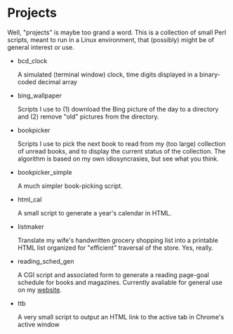 Projects
========

Well, "projects" is maybe too grand a word. This is a collection of
small Perl scripts, meant to run in a Linux environment, that (possibly)
might be of general interest or use.

- bcd_clock

    A simulated (terminal window) clock, time digits displayed in a
    binary-coded decimal array

- bing_wallpaper

    Scripts I use to (1) download the Bing picture of the day to a
    directory and (2) remove "old" pictures from the directory.

- bookpicker

    Scripts I use to pick the next book to read from my (too large)
    collection of unread books, and to display the current status of the
    collection. The algorithm is based on my own idiosyncrasies, but see
    what you think.

- bookpicker_simple

    A much simpler book-picking script.

- html_cal

    A small script to generate a year's calendar in HTML.

- listmaker

   Translate my wife's handwritten grocery shopping list into a printable HTML list organized for
   "efficient" traversal of the store. Yes, really.

- reading_sched_gen

    A CGI script and associated form to generate a reading page-goal
    schedule for books and magazines. Currently avaliable for general
    use on my
    [website](https://punsalad.com/misc/reading_sched_gen.html).

- ttb

    A very small script to output an HTML link to the active tab in Chrome's active window
